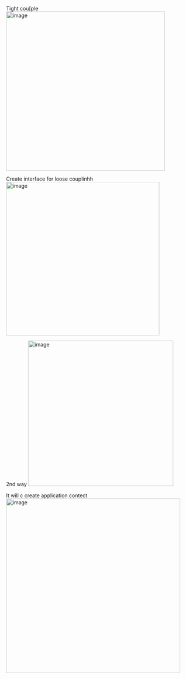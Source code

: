 Tight cou[ple
<img width="434" alt="image" src="https://github.com/user-attachments/assets/60f73bc1-871b-45e5-be8d-6cebf0f933be" />

Create interface for loose couplinhh
<img width="419" alt="image" src="https://github.com/user-attachments/assets/35e406f2-d9e5-4309-9581-eca2d7fd8d8c" />

2nd way
<img width="397" alt="image" src="https://github.com/user-attachments/assets/df1d3873-de71-4af1-8543-b43dc6b4f284" />

It will c create application contect
<img width="476" alt="image" src="https://github.com/user-attachments/assets/e7be6f36-2083-4dcb-b0c1-5f1f5fb2137f" />




